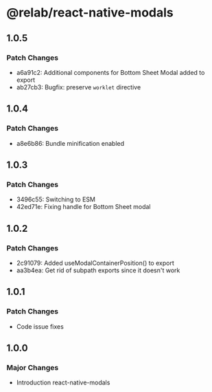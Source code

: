 # @relab/react-native-modals

## 1.0.5

### Patch Changes

-   a6a91c2: Additional components for Bottom Sheet Modal added to export
-   ab27cb3: Bugfix: preserve `worklet` directive

## 1.0.4

### Patch Changes

-   a8e6b86: Bundle minification enabled

## 1.0.3

### Patch Changes

-   3496c55: Switching to ESM
-   42ed71e: Fixing handle for Bottom Sheet modal

## 1.0.2

### Patch Changes

-   2c91079: Added useModalContainerPosition() to export
-   aa3b4ea: Get rid of subpath exports since it doesn't work

## 1.0.1

### Patch Changes

-   Code issue fixes

## 1.0.0

### Major Changes

-   Introduction react-native-modals
